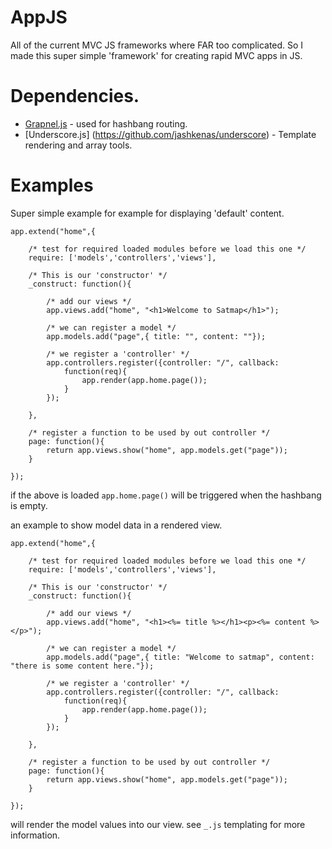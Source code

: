 AppJS
=====

All of the current MVC JS frameworks where FAR too complicated. So I made this super simple 'framework' for creating rapid MVC apps in JS.

# Dependencies.
- [Grapnel.js](https://github.com/gregsabia/Grapnel.js/tree/master) - used for hashbang routing.
- [Underscore.js] (https://github.com/jashkenas/underscore) - Template rendering and array tools.

# Examples

Super simple example for example for displaying 'default' content.

```JS
app.extend("home",{
	
	/* test for required loaded modules before we load this one */
	require: ['models','controllers','views'],
	
    /* This is our 'constructor' */
    _construct: function(){
		
		/* add our views */
		app.views.add("home", "<h1>Welcome to Satmap</h1>");
		
        /* we can register a model */
        app.models.add("page",{ title: "", content: ""});

        /* we register a 'controller' */
        app.controllers.register({controller: "/", callback: 
			function(req){ 
				app.render(app.home.page());
			} 
		});
		
    },

    /* register a function to be used by out controller */
    page: function(){ 
        return app.views.show("home", app.models.get("page"));
    }

});
```

if the above is loaded ``app.home.page()`` will be triggered when the hashbang is empty. 

an example to show model data in a rendered view.

```JS
app.extend("home",{
	
	/* test for required loaded modules before we load this one */
	require: ['models','controllers','views'],
	
    /* This is our 'constructor' */
    _construct: function(){
		
		/* add our views */
		app.views.add("home", "<h1><%= title %></h1><p><%= content %></p>");
		
        /* we can register a model */
        app.models.add("page",{ title: "Welcome to satmap", content: "there is some content here."});

        /* we register a 'controller' */
        app.controllers.register({controller: "/", callback: 
			function(req){ 
				app.render(app.home.page());
			} 
		});
		
    },

    /* register a function to be used by out controller */
    page: function(){ 
        return app.views.show("home", app.models.get("page"));
    }

});
```

will render the model values into our view. see ``_.js`` templating for more information.